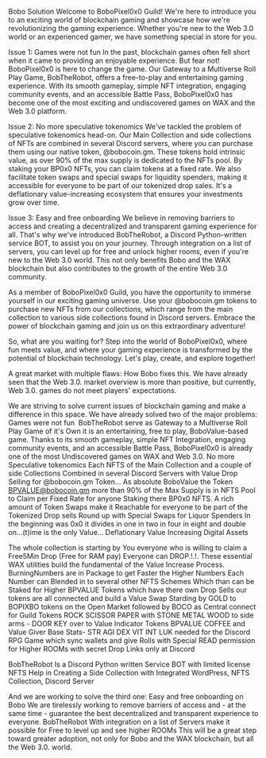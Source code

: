 Bobo Solution
Welcome to BoboPixel0x0 Guild! We're here to introduce you to an exciting world of blockchain gaming and showcase how we're revolutionizing the gaming experience. Whether you're new to the Web 3.0 world or an experienced gamer, we have something special in store for you.

Issue 1: Games were not fun
In the past, blockchain games often fell short when it came to providing an enjoyable experience. But fear not! BoboPixel0x0 is here to change the game. Our Gateway to a Multiverse Roll Play Game, BobTheRobot, offers a free-to-play and entertaining gaming experience. With its smooth gameplay, simple NFT integration, engaging community events, and an accessible Battle Pass, BoboPixel0x0 has become one of the most exciting and undiscovered games on WAX and the Web 3.0 platform.

Issue 2: No more speculative tokenomics
We've tackled the problem of speculative tokenomics head-on. Our Main Collection and side collections of NFTs are combined in several Discord servers, where you can purchase them using our native token, @bobocoin.gm. These tokens hold intrinsic value, as over 90% of the max supply is dedicated to the NFTs pool. By staking your BP0x0 NFTs, you can claim tokens at a fixed rate. We also facilitate token swaps and special swaps for liquidity spenders, making it accessible for everyone to be part of our tokenized drop sales. It's a deflationary value-increasing ecosystem that ensures your investments grow over time.

Issue 3: Easy and free onboarding
We believe in removing barriers to access and creating a decentralized and transparent gaming experience for all. That's why we've introduced BobTheRobot, a Discord Python-written service BOT, to assist you on your journey. Through integration on a list of servers, you can level up for free and unlock higher rooms, even if you're new to the Web 3.0 world. This not only benefits Bobo and the WAX blockchain but also contributes to the growth of the entire Web 3.0 community.

As a member of BoboPixel0x0 Guild, you have the opportunity to immerse yourself in our exciting gaming universe. Use your @bobocoin.gm tokens to purchase new NFTs from our collections, which range from the main collection to various side collections found in Discord servers. Embrace the power of blockchain gaming and join us on this extraordinary adventure!

So, what are you waiting for? Step into the world of BoboPixel0x0, where fun meets value, and where your gaming experience is transformed by the potential of blockchain technology. Let's play, create, and explore together!

A great market with multiple flaws: How Bobo fixes this.
We have already seen that the Web 3.0. market overview is more than positive, but currently, Web 3.0. games do not meet players' expectations. 

We are striving to solve current issues of blockchain gaming and make a difference in this space.
We have already solved two of the major problems:
Games were not fun
​ BobTheRobot serve as Gateway to a Multiverse Roll Play Game of it's Own it is an entertaining, free to play, BoboValue-based game. Thanks to its smooth gameplay, simple NFT Integration, engaging community events, and an accessible Battle Pass, BoboPixel0x0 is already one of the most Undiscovered games on WAX and Web 3.0.
No more Speculative tokenomics
Each NFTS of the Main Collection and a couple of side Collections Combined in several Discord Servers with Value Drop Selling for @bobocoin.gm Token...
As absolute BoboValue the Token BPVALUE@bobocoin.gm more than 90% of the Max Supply is in NFTS Pool to Claim per Fixed Rate for anyone Staking there BP0x0 NFTS. A rich amount of Token Swaps make it Reachable for everyone to be part of the Tokenized Drop sells Round up with Special Swaps for Liquor Spenders
In the beginning was 0x0 it divides in one in two in four in eight and double on...(t)ime is the only Value... Deflationary Value Increasing Digital Assets

The whole collection is starting by You everyone who is willing to claim a Free5Min Drop (Free for RAM pay) Everyone can DROP.!.!. These essential WAX utilities build the fundamental of the Value Increase Process. BurningNumbers are in Package to get Faster the Higher Numbers Each Number can Blended in to several other NFTS Schemes Which than can be Staked for Higher BPVALUE Tokens which have there own Drop Sells   our tokens are all connected and build a Value Swap Starding by GOLD to BOPIXBO tokens on the Open Market followed by BOCO as Central connect for Guild Tokens ROCK SCISSOR PAPER with STONE METAL WOOD to side arms - DOOR KEY over to Value Indicator Tokens  BPVALUE COFFEE and Value Giver Base Stats- STR AGI DEX VIT INT LUK needed for the Discord RPG Game which sync wallets and give Rolls with Special READ permission for Higher ROOMs with secret Drop Links only at Discord

BobTheRobot
Is a Discord Python written Service BOT with limited license NFTS Help in Creating a Side Collection with Integrated WordPress, NFTS Collection, Discord Server

And we are working to solve the third one:
Easy and free onboarding on Bobo
We are tirelessly working to remove barriers of access and - at the same time - guarantee the best decentralized and transparent experience to everyone. BobTheRobot With integration on a list of Servers make it possible for Free to level up and see higher ROOMs This will be a great step toward greater adoption, not only for Bobo and the WAX blockchain, but all the Web 3.0. world.
